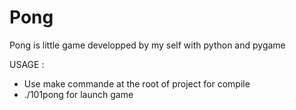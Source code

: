 # Pong
Pong is little game developped by my self with python and pygame

USAGE :
- Use make commande at the root of project for compile
- ./101pong for launch game
